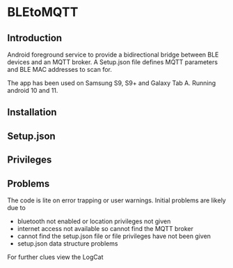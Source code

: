 # BLEtoMQTT
## Introduction
 Android foreground service to provide a bidirectional bridge between BLE devices and an MQTT broker. A Setup.json file defines MQTT parameters and BLE MAC addresses to scan for.

 The app has been used on Samsung S9, S9+ and Galaxy Tab A. Running android 10 and 11. 
## Installation
## Setup.json
## Privileges
## Problems
The code is lite on error trapping or user warnings. Initial problems are likely due to 
  - bluetooth not enabled or location privileges not given
  - internet access not available so cannot find the MQTT broker
  - cannot find the setup.json file or file privileges have not been given
  - setup.json data structure problems

For further clues view the LogCat 
